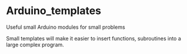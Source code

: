 # Arduino_templates
Useful small Arduino modules for small problems

Small templates will make it easier to insert functions, subroutines into a large complex program.
